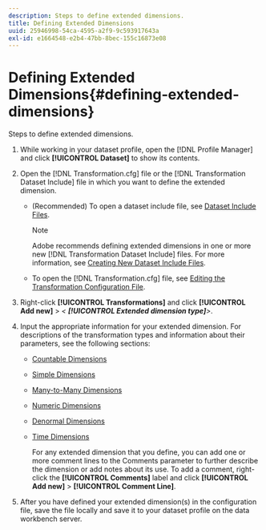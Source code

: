 ```yaml
---
description: Steps to define extended dimensions.
title: Defining Extended Dimensions
uuid: 25946998-54ca-4595-a2f9-9c593917643a
exl-id: e1664548-e2b4-47bb-8bec-155c16873e08
---
```

# Defining Extended Dimensions{#defining-extended-dimensions}

Steps to define extended dimensions.

1. While working in your dataset profile, open the [!DNL Profile Manager] and click **[!UICONTROL Dataset]** to show its contents.
1. Open the [!DNL Transformation.cfg] file or the [!DNL Transformation Dataset Include] file in which you want to define the extended dimension.

    * (Recommended) To open a dataset include file, see [Dataset Include Files](../../../home/c-dataset-const-proc/c-dataset-inc-files/c-abt-dataset-inc-files.md).

      >[!NOTE]
      >
      >Adobe recommends defining extended dimensions in one or more new [!DNL Transformation Dataset Include] files. For more information, see [Creating New Dataset Include Files](../../../home/c-dataset-const-proc/c-dataset-inc-files/c-work-dataset-inc-files/t-create-new-dataset-inc-files.md#task-b29f30605c374a6ca747ac843337b06e).

    * To open the [!DNL Transformation.cfg] file, see [Editing the Transformation Configuration File](../../../home/c-dataset-const-proc/c-trans-config-file/t-edit-trans-config-file.md#task-cfef4142c1bf4437a669d1fdc75cabbc).

1. Right-click **[!UICONTROL Transformations]** and click **[!UICONTROL Add new]** > *< **[!UICONTROL Extended dimension type]**>*.
1. Input the appropriate information for your extended dimension. For descriptions of the transformation types and information about their parameters, see the following sections:

    * [Countable Dimensions](../../../home/c-dataset-const-proc/c-ex-dim/c-types-ex-dim/c-count-dim.md#concept-f28b633419494e7bbc510012dbfcc6f8) 
    * [Simple Dimensions](../../../home/c-dataset-const-proc/c-ex-dim/c-types-ex-dim/c-simple-dim.md#concept-c1d804dac4094489afe61560d2908181) 
    * [Many-to-Many Dimensions](../../../home/c-dataset-const-proc/c-ex-dim/c-types-ex-dim/c-many-dim.md#concept-5ed3cca8b2194d4f96134f6238040998) 
    * [Numeric Dimensions](../../../home/c-dataset-const-proc/c-ex-dim/c-types-ex-dim/c-num-dim.md#concept-8513b9afaff447c8b334410b565b91ed) 
    * [Denormal Dimensions](../../../home/c-dataset-const-proc/c-ex-dim/c-types-ex-dim/c-denormal-dim.md#concept-54a2600b8ee748b7acff405daccf3489) 
    * [Time Dimensions](../../../home/c-dataset-const-proc/c-ex-dim/c-types-ex-dim/c-time-dim.md#concept-1e4eeb8d33964bb2a8d5768d6439df67)

       For any extended dimension that you define, you can add one or more comment lines to the Comments parameter to further describe the dimension or add notes about its use. To add a comment, right-click the **[!UICONTROL Comments]** label and click **[!UICONTROL Add new]** > **[!UICONTROL Comment Line]**. 
    
1. After you have defined your extended dimension(s) in the configuration file, save the file locally and save it to your dataset profile on the data workbench server.
